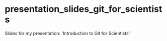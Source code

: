 # presentation_slides_git_for_scientists
Slides for my presentation: 'Introduction to Git for Scientists'
